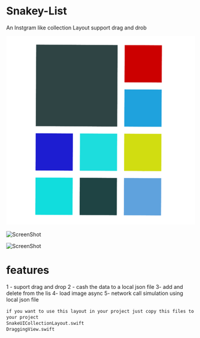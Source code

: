 # Snakey-List
An Instgram like collection Layout support drag and drob 


![ScreenShot](https://github.com/AliAdam/Snakey-List/blob/master/Snakey%20List/Assets.xcassets/SnakeyList.imageset/iTunesArtwork%401x.png)

![ScreenShot](https://github.com/AliAdam/Snakey-List/blob/master/screenshots/1.gif)

![ScreenShot](https://github.com/AliAdam/Snakey-List/blob/master/screenshots/2.gif)

# features 
1 - suport drag and drop
2 - cash the data to a local json file
3- add and delete from the lis 
4- load image async
5- network call simulation using local json file 


```
if you want to use this layout in your project just copy this files to your project  
SnakeUICollectionLayout.swift
DraggingView.swift

```


